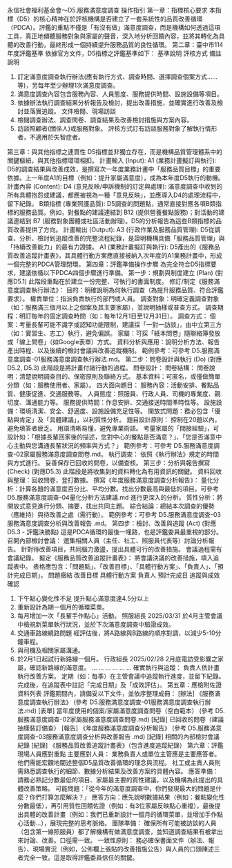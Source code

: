 永信社會福利基金會～D5.服務滿意度調查 操作指引
第一章：指標核心要求
本指標（D5）的核心精神在於評核機構是否建立了一套系統性的品質改善循環（PDCA）。評鑑的重點不僅是「有沒有做」滿意度調查，而是機構如何透過這項工具，真正地傾聽服務對象與家屬的聲音，深入地分析回饋內容，並將其轉化為具體的改善行動，最終形成一個持續提升服務品質的良性循環。
第二章：臺中市114年度評鑑基準
依據官方文件，D5指標之評鑑基準如下：
基準說明
評核方式
備註說明
1. 訂定滿意度調查執行辦法(應有執行方式、調查時間、選擇調查個案方式……等)，另每年至少辦理1次滿意度調查。
2. 滿意度調查內容包含服務內容、人員態度、服務提供時間、設施設備等項目。
3. 依據辦法執行調查結果分析報告及檢討，提出改善措施，並確實進行改善及檢討並落實追蹤。
文件檢閱、現場訪談
1. 檢閱調查辦法、調查問卷、調查結果及改善檢討措施與方案內容。
2. 訪談照顧者(關係人)或服務對象。
評核方式訂有訪談服務對象了解執行情形者，不適用於失智症者。






第三章：與其他指標之連貫性
D5指標並非獨立存在，而是機構品質管理體系中的關鍵樞紐，與其他指標環環相扣。
計畫輸入 (Input):
A1 (業務計畫擬訂與執行): D5的調查結果與改善成效，是撰寫次一年度業務計畫中「服務品質目標」的重要依據。上一年度A1的目標（例如：提升家屬滿意度），成為本年度D5執行的動機。
計畫內容 (Content):
D4 (意見反映/申訴機制的訂定與處理): 滿意度調查中收到的所有具體抱怨或建議，都應被視為一種「意見反映」，並應導入D4的處理流程中，留下紀錄。
B類指標 (專業照護品質): D5調查的問題點，通常直接對應各項B類指標的服務品質。例如，對餐點的建議連結到 B12 (提供營養餐點服務)；對活動的建議連結到 B7 (服務對象團體或社區活動辦理)。D5的分析報告為這些B類指標的品質改善提供了方向。
計畫輸出 (Output):
A3 (行政作業及服務品質管理): D5從調查、分析、檢討到追蹤改善的完整流程紀錄，是證明機構具備「服務品質管理」與「持續改善能力」的最有力證據。
A1 (業務計畫擬訂與執行): D5產出的《服務品質改善追蹤計畫表》，其具體行動方案應直接被納入次年度的A1業務計畫中，形成一個完整的PDCA管理閉環。
第四章：評鑑準備操作步驟
為完全符合D5指標要求，建議依循以下PDCA四個步驟進行準備。
第一步：規劃與制度建立 (Plan) (對應D5.1)
此階段重點在於建立一份完整、可執行的書面制度。
修訂/制定《服務滿意度調查執行辦法》：
目的：明確說明為何執行調查（為提升服務品質、符合評鑑要求）。
權責單位：指派負責執行的部門或人員。
調查對象：明確定義調查對象（如：服務滿三個月以上之個案及其主要家屬），並說明抽樣或普查方式。
調查期程：明訂每年的固定調查時間（如：每年12月1日至12月31日）。
調查方式：
個案：考量長輩可能不識字或認知功能限制，建議採「一對一訪談」，由中立第三方（如：實習生、志工）執行，避免偏誤。
家屬：可採「紙本問卷」隨聯絡簿發放或「線上問卷」（如Google表單）方式。
資料分析與應用：說明分析方法、報告產出時程、以及後續的檢討會議與改善追蹤機制。
範例參考：可參考 D5.服務滿意度調查-01服務滿意度調查執行辦法.md。
第二步：問卷設計與執行 (Do) (對應D5.2, D5.3)
此階段是將計畫付諸行動的過程。
問卷設計：
問卷結構：
問卷說明：清楚說明調查目的、保密原則及聯絡方式。
基本資料：可匿名，或僅做簡單分類（如：服務使用者、家屬）。
四大面向題目：
服務內容：活動安排、餐點品質、健康促進、交通服務等。
人員態度：照服員、行政人員、司機的專業度、親切度、溝通能力等。
服務提供時間：作息安排、交通接送時間準時性等。
設施設備：環境清潔、安全、舒適度、設施設備充足性等。
開放式問題：務必包含「優點與肯定」及「具體建議」，以利質性分析。
題目設計原則：
控制在20題以內，避免填答者疲乏。
用語清晰易懂，避免專業術語。
考量家屬的「間接經驗」，可設計如：「根據長輩回家後的描述，您對中心的餐點是否滿意？」、「您是否滿意中心主動與您溝通長輩狀況的頻率與方式？」
範例參考：可參考 D5.服務滿意度調查-02家屬服務滿意度調查問卷.md。
執行調查：
依照《執行辦法》規定的時間與方式進行。
妥善保存已回收的問卷，以備查核。
第三步：分析與報告撰寫 (Check) (對應D5.3)
此階段是將收集到的資料轉化為有用資訊的關鍵。
資料回收與整理：回收問卷，登打數據。
撰寫《年度服務滿意度調查分析報告》：
量化分析：計算各題的滿意度百分比、平均分數。找出分數最高與最低的項目。可參考 D5.服務滿意度調查-04量化分析方法建議.md 進行更深入的分析。
質性分析：將開放式意見進行分類、摘要，找出共同主題。
綜合結論：總結本次調查的優勢（應維持）與待改善之處（需行動）。
範例參考：可參考 D5.服務滿意度調查-03服務滿意度調查分析與改善報告 .md。
第四步：檢討、改善與追蹤 (Act) (對應D5.3 - 評鑑決勝點)
這是PDCA循環的最後一哩路，也是評鑑委員最重視的部分。
召開內部檢討會議：
邀集相關人員（主任、社工、照服員代表等）討論分析報告。
針對待改善項目，共同腦力激盪，提出具體可行的改善措施。
會議過程需有會議紀錄。
擬定《服務品質改善追蹤計畫表》：
將會議決議的改善措施，填入追蹤表中。
表格應包含：「問題點」、「改善目標」、「具體行動方案」、「負責人」、「預計完成日期」。
問題癥結
改善目標
具體行動方案
負責人
預計完成日
追蹤與成效確認
1. 下午點心變化性不足
提升點心滿意度達4.5分以上
1. 重新設計為期一個月的循環菜單。
2. 每月增加一次「長輩手作點心」活動。
照服組長
2025/03/31
於4月主管會議中檢視新菜單執行狀況，並於下次滿意度調查中驗證成效。
2. 交通車路線繞路問題
經評估後，將A路線與B路線的順序對調，以減少5-10分鐘車程。
1. 與司機及相關家屬溝通。
2. 於2月1日起試行新路線一個月。
行政組長
2025/02/28
2月底電訪受影響之家屬，確認新路線的滿意度。
...
...
...
...
...
...
確實執行與追蹤：
負責人依計畫執行改善方案。
定期（如：每季）在主管會議中追蹤執行進度，並留下紀錄。
完成後，在追蹤表中註記「完成日期」及「成效評估」。
第五章：應檢附佐證資料列表
評鑑期間內，請備妥以下文件，並依序整理成冊：
[辦法] 《服務滿意度調查執行辦法》 (參考 D5.服務滿意度調查-01服務滿意度調查執行辦法.md)
[表單] 當年度使用的個案/家屬滿意度調查問卷（空白範本） (參考 D5.服務滿意度調查-02家屬服務滿意度調查問卷.md)
[紀錄] 已回收的問卷（建議抽樣裝訂備查）
[報告] 《年度服務滿意度調查分析報告》 (參考 D5.服務滿意度調查-03服務滿意度調查分析與改善報告 .md)
[紀錄] 相關的內部檢討會議紀錄
[紀錄] 《服務品質改善追蹤計畫表》（包含進度追蹤紀錄）
第六章：評鑑現場人員應對重點
主要應對人員：
業務負責人或單位主管應是主要應答者。他們需能宏觀地闡述整個D5品質改善循環的理念與流程。
社工或主責人員則需熟悉調查執行的細節、數據分析結果及改善方案的具體內容。
應答準備：
請務必熟記分數最低的項目、家屬最主要的質性建議，以及機構為此提出的具體改善策略。
可能問題：「從今年的滿意度調查中，你們發現最大的問題是什麼？你們打算怎麼解決？」
應答方向：應先說明數據結果（例如：餐點變化性分數最低），再引用質性回饋佐證（例如：有3位家屬反映點心重複），最後提出具體的改善計畫（例如：我們已重新設計一個月的循環菜單，並增加手作點心活動...），展現完整的思考脈絡。
團隊準備：
確保所有可能被訪談的人員（包含第一線照服員）都了解機構有做滿意度調查，並知道調查結果有被拿出來討論、改善。口徑需一致。
一致性原則：
務必確保書面文件（辦法、報告）、現場實況（例如，公佈欄上張貼的改善措施公告）與人員的口頭陳述三者完全一致。這是取得評鑑委員信任的關鍵。